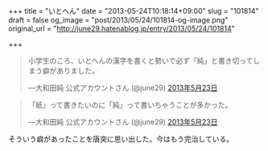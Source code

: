 +++
title = "いとへん"
date = "2013-05-24T10:18:14+09:00"
slug = "101814"
draft = false
og_image = "post/2013/05/24/101814-og-image.png"
original_url = "http://june29.hatenablog.jp/entry/2013/05/24/101814"

+++

<p></p>
<blockquote class="twitter-tweet" lang="ja">
<p>小学生のころ、いとへんの漢字を書くと勢いで必ず「純」と書き切ってしまう癖がありました。</p>—大和田純 公式アカウントさん (@june29) <a href="https://twitter.com/june29/status/337585854434385920">2013年5月23日</a>
</blockquote>
<script async src="//platform.twitter.com/widgets.js" charset="utf-8"></script><p></p>
<blockquote class="twitter-tweet" lang="ja">
<p>「紙」って書きたいのに「純」って書いちゃうことが多かった。</p>—大和田純 公式アカウントさん (@june29) <a href="https://twitter.com/june29/status/337586179207737346">2013年5月23日</a>
</blockquote>
<script async src="//platform.twitter.com/widgets.js" charset="utf-8"></script><p>そういう癖があったことを唐突に思い出した。今はもう完治している。</p>
